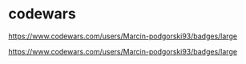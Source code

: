 # codewars


https://www.codewars.com/users/Marcin-podgorski93/badges/large


https://www.codewars.com/users/Marcin-podgorski93/badges/large
